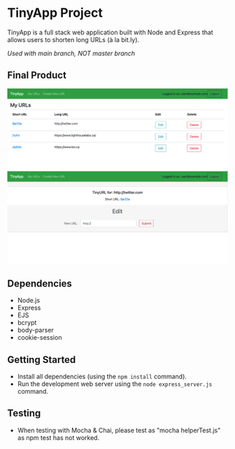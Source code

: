 # TinyApp Project

TinyApp is a full stack web application built with Node and Express that allows users to shorten long URLs (à la bit.ly).

*Used with main branch, NOT master branch*

## Final Product

!["Screenshot of logged in My URLs homepage"](https://github.com/cogarvey/tinyapp/blob/main/docs/Logged%20in%20URL%20Homepage.png?raw=true)
!["Screenshot of a shortURL edit page"](https://github.com/cogarvey/tinyapp/blob/main/docs/ShortURL%20Edit.png?raw=true)

## Dependencies

- Node.js
- Express
- EJS
- bcrypt
- body-parser
- cookie-session


## Getting Started

- Install all dependencies (using the `npm install` command).
- Run the development web server using the `node express_server.js` command.

## Testing

- When testing with Mocha & Chai, please test as "mocha helperTest.js" as npm test has not worked.